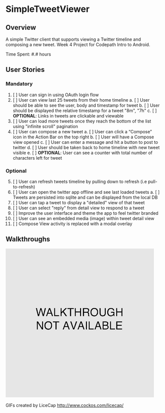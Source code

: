 SimpleTweetViewer
====
## Overview
A simple Twitter client that supports viewing a Twitter timeline and composing a new tweet.
Week 4 Project for Codepath Intro to Android.

Time Spent: #.# hours

## User Stories

### Mandatory
1. [ ] User can sign in using OAuth login flow
2. [ ] User can view last 25 tweets from their home timeline 
    a. [ ] User should be able to see the user, body and timestamp for tweet 
    b. [ ] User should be displayed the relative timestamp for a tweet "8m", "7h" 
    c. [ ] __OPTIONAL__: Links in tweets are clickable and viewable 
3. [ ] User can load more tweets once they reach the bottom of the list using "infinite scroll" pagination 
4. [ ] User can compose a new tweet 
    a. [ ] User can click a “Compose” icon in the Action Bar on the top right 
    b. [ ] User will have a Compose view opened 
    c. [ ] User can enter a message and hit a button to post to twitter 
    d. [ ] User should be taken back to home timeline with new tweet visible 
    e. [ ] __OPTIONAL__: User can see a counter with total number of characters left for tweet 

### Optional
5. [ ] User can refresh tweets timeline by pulling down to refresh (i.e pull-to-refresh)
6. [ ] User can open the twitter app offline and see last loaded tweets 
    a. [ ] Tweets are persisted into sqlite and can be displayed from the local DB 
7. [ ] User can tap a tweet to display a "detailed" view of that tweet
8. [ ] User can select "reply" from detail view to respond to a tweet
9. [ ] Improve the user interface and theme the app to feel twitter branded
10. [ ] User can see an embedded media (image) within tweet detail view
11. [ ] Compose View activity is replaced with a modal overlay

## Walkthroughs

![GIF Walkthrough](SimpleTweetViewer.gif)

GIFs created by LiceCap <http://www.cockos.com/licecap/>
